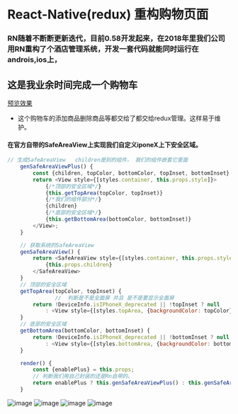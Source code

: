 # React-Native(redux) 重构购物页面

### RN随着不断断更新迭代，目前0.58开发起来，在2018年里我们公司用RN重构了个酒店管理系统，开发一套代码就能同时运行在androis,ios上，
## 这是我业余时间完成一个购物车
[预览效果](https://pan.baidu.com/s/1NQas1bfC77exEZ8dsA4eTw)
- 这个购物车的添加商品删除商品等都交给了都交给redux管理。这样易于维护。

#### 在官方自带的SafeAreaView上实现我们自定义iponeX上下安全区域。
```javascript 1.8
// 生成SafeAreaView   children是别的组件， 我们的组件嵌套它里面
    genSafeAreaViewPlus() {
        const {children, topColor, bottomColor, topInset, bottomInset} = this.props;
        return <View style={[styles.container, this.props.style]}>
            {/*顶部的安全区域*/}
            {this.getTopArea(topColor, topInset)}
            {/*我们的组件部分*/}
            {children}
            {/*底部的安全区域*/}
            {this.getBottomArea(bottomColor, bottomInset)}
        </View>;
    }

    // 获取系统的SafeAreaView
    genSafeAreaView() {
        return <SafeAreaView style={[styles.container, this.props.style]} {...this.props}>
            {this.props.children}
        </SafeAreaView>
    }
    // 顶部的安全区域
    getTopArea(topColor, topInset) {
               //  判断是不是全面屏 并且 是不是要显示全面屏
        return !DeviceInfo.isIPhoneX_deprecated || !topInset ? null
            : <View style={[styles.topArea, {backgroundColor: topColor}]}/>;
    }
    // 底部的安全区域
    getBottomArea(bottomColor, bottomInset) {
        return !DeviceInfo.isIPhoneX_deprecated || !bottomInset ? null
            : <View style={[styles.bottomArea, {backgroundColor: bottomColor}]}/>;
    }

    render() {
        const {enablePlus} = this.props;
        // 判断我们用自己封装的还是Rn自带的。
        return enablePlus ? this.genSafeAreaViewPlus() : this.genSafeAreaView();
    }
``` 

![image](https://github.com/422720735/sell/blob/master/img-folder/ipone6_detail.png)
![image](https://github.com/422720735/sell/blob/master/img-folder/ipone6_detail.png)
![image](https://github.com/422720735/sell/blob/master/img-folder/iponex_index.png)
![image](https://github.com/422720735/sell/blob/master/img-folder/iponex_detail.png)
